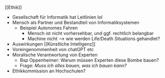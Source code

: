 [[Ethik]]
- Gesellschaft für Informatik hat Leitlinien lol
- Mensch als Partner und Bestandteil von Informatiksystemen
	- Beispiel Autonomes Fahren
		- Mensch ist nicht vorhersehbar, und ggf. rechtlich belangbar
		- Machine nicht --> wie werden Life/Death Situations gehandlet?
- Auswirkungen [[Künstliche Intelligenz]]
- Voreingenommenheit von chatGPT etc
- Moralische Verantwortung von Experten
	- Bsp Oppenheimer: Warum müssen Experten diese Bombe bauen?
	- Frage: _Muss ich alles bauen, was ich bauen kann?_
- Ethikkommission an Hochschulen?